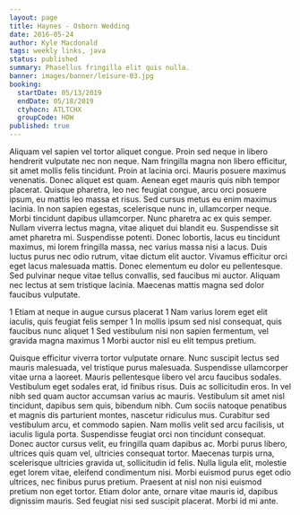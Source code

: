 ```yaml
---
layout: page
title: Haynes - Osborn Wedding
date: 2016-05-24
author: Kyle Macdonald
tags: weekly links, java
status: published
summary: Phasellus fringilla elit quis nulla.
banner: images/banner/leisure-03.jpg
booking:
  startDate: 05/13/2019
  endDate: 05/18/2019
  ctyhocn: ATLTCHX
  groupCode: HOW
published: true
---
```

Aliquam vel sapien vel tortor aliquet congue. Proin sed neque in libero hendrerit vulputate nec non neque. Nam fringilla magna non libero efficitur, sit amet mollis felis tincidunt. Proin at lacinia orci. Mauris posuere maximus venenatis. Donec aliquet est quam. Aenean eget mauris quis nibh tempor placerat. Quisque pharetra, leo nec feugiat congue, arcu orci posuere ipsum, eu mattis leo massa et risus. Sed cursus metus eu enim maximus lacinia. In non sapien egestas, scelerisque nunc in, ullamcorper neque. Morbi tincidunt dapibus ullamcorper. Nunc pharetra ac ex quis semper. Nullam viverra lectus magna, vitae aliquet dui blandit eu.
Suspendisse sit amet pharetra mi. Suspendisse potenti. Donec lobortis, lacus eu tincidunt maximus, mi lorem fringilla massa, nec varius massa nisi a lacus. Duis luctus purus nec odio rutrum, vitae dictum elit auctor. Vivamus efficitur orci eget lacus malesuada mattis. Donec elementum eu dolor eu pellentesque. Sed pulvinar neque vitae tellus convallis, sed faucibus mi auctor. Aliquam nec lectus at sem tristique lacinia. Maecenas mattis magna sed dolor faucibus vulputate.

1 Etiam at neque in augue cursus placerat
1 Nam varius lorem eget elit iaculis, quis feugiat felis semper
1 In mollis ipsum sed nisl consequat, quis faucibus nunc aliquet
1 Sed vestibulum nisi non sapien fermentum, vel gravida magna maximus
1 Morbi auctor nisl eu elit tempus pretium.

Quisque efficitur viverra tortor vulputate ornare. Nunc suscipit lectus sed mauris malesuada, vel tristique purus malesuada. Suspendisse ullamcorper vitae urna a laoreet. Mauris pellentesque libero vel arcu faucibus sodales. Vestibulum eget sodales erat, id finibus risus. Duis ac sollicitudin eros. In vel nibh sed quam auctor accumsan varius ac mauris. Vestibulum sit amet nisl tincidunt, dapibus sem quis, bibendum nibh. Cum sociis natoque penatibus et magnis dis parturient montes, nascetur ridiculus mus. Curabitur sed vestibulum arcu, et commodo sapien. Nam mollis velit sed arcu facilisis, ut iaculis ligula porta. Suspendisse feugiat orci non tincidunt consequat. Donec auctor cursus velit, eu fringilla quam dapibus ac. Morbi purus libero, ultrices quis quam vel, ultricies consequat tortor.
Maecenas turpis urna, scelerisque ultricies gravida ut, sollicitudin id felis. Nulla ligula elit, molestie eget lorem vitae, eleifend condimentum nisi. Morbi euismod purus eget odio ultrices, nec finibus purus pretium. Praesent at nisl non nisi euismod pretium non eget tortor. Etiam dolor ante, ornare vitae mauris id, dapibus dignissim mauris. Sed feugiat nisi sed suscipit placerat. Morbi id mi ante.
